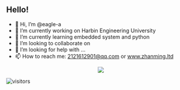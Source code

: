 
## Hello! 
- 👋 Hi, I’m @eagle-a
- 🔭 I’m currently working on Harbin Engineering University
- 🌱 I’m currently learning embedded system and python
- 👯 I’m looking to collaborate on 
- 🤔 I’m looking for help with ...
- 📫 How to reach me: 2121612901@qq.com or www.zhanming.ltd

<div align="center"> <img src="https://visitor-badge.glitch.me/badge?page_id=eagle-a" /> </div>

  ![visitors](https://visitor-badge.glitch.me/badge?page_id=page.id&left_color=green&right_color=red)
